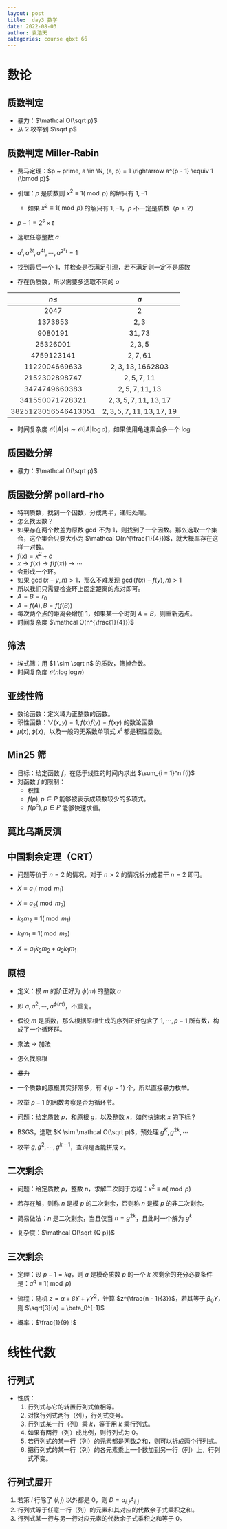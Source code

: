 ```yaml
---
layout: post
title:  day3 数学
date: 2022-08-03
author: 袁浩天
categories: course qbxt 66
---
```


# 数论

## 质数判定

* 暴力：$\mathcal O(\sqrt p)$
* 从 $2$ 枚举到 $\sqrt p$

## 质数判定 Miller-Rabin

* 费马定理：$p ~ prime, a \in \N, (a, p) = 1 \rightarrow a^{p - 1} \equiv 1 (\bmod p)$
* 引理：$p$ 是质数则 $x^2 \equiv 1 (\bmod p)$ 的解只有 $1, -1$
  * 如果 $x^2 \equiv 1 (\bmod p)$ 的解只有 $1, -1$，$p$ 不一定是质数（$p \ge 2$）

* $p - 1 = 2^s \times t$
* 选取任意整数 $a$
* $a^t, a^{2t}, a^{4t}, \cdots, a^{2^s t} = 1$
* 找到最后一个 $1$，并检查是否满足引理，若不满足则一定不是质数

* 存在伪质数，所以需要多选取不同的 $a$

|$n \le$|$a$|
|:-:|:-:|
|$2047$|$2$|
|$1373653$|$2, 3$|
|$9080191$|$31, 73$|
|$25326001$|$2, 3, 5$|
|$4759123141$|$2, 7, 61$|
|$1122004669633$|$2, 3, 13, 1662803$|
|$2152302898747$|$2, 5, 7, 11$|
|$3474749660383$|$2, 5, 7, 11, 13$|
|$341550071728321$|$2, 3, 5, 7, 11, 13, 17$|
|$3825123056546413051$|$2, 3, 5, 7, 11, 13, 17, 19$|

* 时间复杂度 $\mathcal O(\lvert A \rvert s) \sim \mathcal O(\lvert A \rvert \log o)$，如果使用龟速乘会多一个 $\log$

## 质因数分解

* 暴力：$\mathcal O(\sqrt p)$

## 质因数分解 pollard-rho

* 特判质数，找到一个因数，分成两半，递归处理。
* 怎么找因数？
* 如果存在两个数差为原数 $\gcd$ 不为 $1$，则找到了一个因数。那么选取一个集合，这个集合只要大小为 $\mathcal O(n^{\frac{1}{4}})$，就大概率存在这样一对数。
* $f(x) = x^2 + c$
* $x \rightarrow f(x) \rightarrow f(f(x)) \rightarrow \cdots$
* 会形成一个环。
* 如果 $\gcd(x - y, n) \gt 1$，那么不难发现 $\gcd(f(x) - f(y), n) \gt 1$
* 所以我们只需要检查环上固定距离的点对即可。
* $A = B = r_0$
* $A = f(A), B = f(f(B))$
* 每次两个点的距离会增加 $1$，如果某一个时刻 $A = B$，则重新选点。
* 时间复杂度 $\mathcal O(n^{\frac{1}{4}})$

## 筛法

* 埃式筛：用 $1 \sim \sqrt n$ 的质数，筛掉合数。
* 时间复杂度 $\mathcal O(n \log \log n)$

## 亚线性筛

* 数论函数：定义域为正整数的函数。
* 积性函数：$\forall (x, y) = 1, f(x) f(y) = f(x y)$ 的数论函数
* $\mu(x), \phi(x)$，以及一般的无系数单项式 $x^t$ 都是积性函数。

## Min25 筛

* 目标：给定函数 $f$，在低于线性的时间内求出 $\sum_{i = 1}^n f(i)$
* 对函数 $f$ 的限制：
  * 积性
  * $f(p), p \in P$ 能够被表示成项数较少的多项式。
  * $f(p^c), p \in P$ 能够快速求值。

## 莫比乌斯反演

## 中国剩余定理（CRT）

* 问题等价于 $n = 2$ 的情况，对于 $n \gt 2$ 的情况拆分成若干 $n = 2$ 即可。

* $X \equiv a_1 (\bmod m_1)$
* $X \equiv a_2 (\bmod m_2)$

* $k_2 m_2 \equiv 1 (\bmod m_1)$
* $k_1 m_1 \equiv 1 (\bmod m_2)$

* $X = a_1 k_2 m_2 + a_2 k_1 m_1$

## 原根

* 定义：模 $m$ 的阶正好为 $\phi(m)$ 的整数 $a$
* 即 $a, a^2, \cdots, a^{\phi(m)}$，不重复。

* 假设 $m$ 是质数，那么根据原根生成的序列正好包含了 $1, \cdots, p - 1$ 所有数，构成了一个循环群。
* 乘法 $\rightarrow$ 加法

* 怎么找原根
* ~~暴力~~

* 一个质数的原根其实非常多，有 $\phi (p - 1)$ 个，所以直接暴力枚举。
* 枚举 $p - 1$ 的因数考察是否为循环节。

* 问题：给定质数 $p$，和原根 $g$，以及整数 $x$，如何快速求 $x$ 的下标？

* $\text{BSGS}$，选取 $K \sim \mathcal O(\sqrt p)$，预处理 $g^K, g^{2k}, \cdots$
* 枚举 $g, g^2, \cdots, g^{k - 1}$，查询是否能拼成 $x$。

## 二次剩余

* 问题：给定质数 $p$，整数 $n$，求解二次同于方程：$x^2 \equiv n (\bmod p)$
* 若存在解，则称 $n$ 是模 $p$ 的二次剩余，否则称 $n$ 是模 $p$ 的非二次剩余。

* 简易做法：$n$ 是二次剩余，当且仅当 $n = g^{2k}$，且此时一个解为 $g^k$
* 复杂度：$\mathcal O(\sqrt {Q p})$

## 三次剩余

* 定理：设 $p - 1 = kq$，则 $a$ 是模奇质数 $p$ 的一个 $k$ 次剩余的充分必要条件是：$a^q \equiv 1 (\bmod p)$

* 流程：随机 $z = \alpha + \beta Y + \gamma Y^2$，计算 $z^{\frac{n - 1}{3}}$，若其等于 $\beta_0 Y$，则 $\sqrt[3]{a} = \beta_0^{-1}$
* 概率：$\frac{1}{9} !$

# 线性代数

## 行列式

* 性质：
  1. 行列式与它的转置行列式值相等。
  2. 对换行列式两行（列），行列式变号。
  3. 行列式某一行（列）乘 $k$，等于用 $k$ 乘行列式。
  4. 如果有两行（列）成比例，则行列式为 $0$。
  5. 若行列式的某一行（列）的元素都是两数之和，则可以拆成两个行列式。
  6. 把行列式的某一行（列）的各元素乘上一个数加到另一行（列）上，行列式不变。

## 行列式展开

1. 若第 $i$ 行除了 $(i, j)$ 以外都是 $0$，则 $D = a_{i, j} A_{i, j}$
2. 行列式等于任意一行（列）的元素和其对应的代数余子式乘积之和。
3. 行列式某一行与另一行对应元素的代数余子式乘积之和等于 $0$。